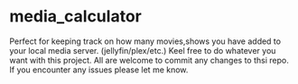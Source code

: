 # media_calculator

Perfect for keeping track on how many movies,shows you have added to your local media server. (jellyfin/plex/etc.)
Keel free to do whatever you want with this project.
All are welcome to commit any changes to thsi repo.
If you encounter any issues please let me know.

